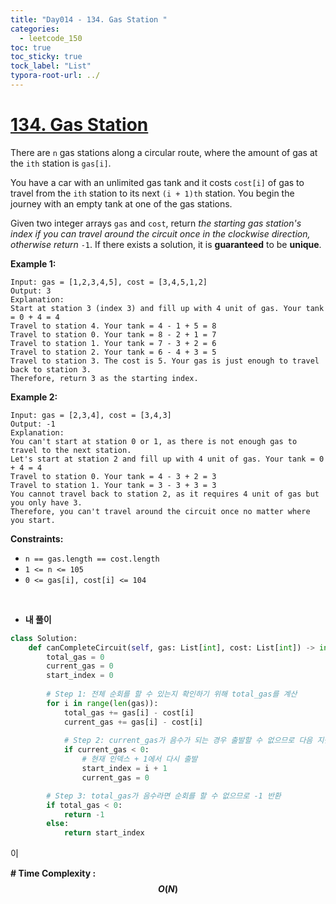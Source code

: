 ```yaml
---
title: "Day014 - 134. Gas Station "
categories:
  - leetcode_150
toc: true
toc_sticky: true
tock_label: "List"
typora-root-url: ../
---
```



# [134. Gas Station](https://leetcode.com/problems/gas-station/)

There are `n` gas stations along a circular route, where the amount of gas at the `ith` station is `gas[i]`.

You have a car with an unlimited gas tank and it costs `cost[i]` of gas to travel from the `ith` station to its next `(i + 1)th` station. You begin the journey with an empty tank at one of the gas stations.

Given two integer arrays `gas` and `cost`, return *the starting gas station's index if you can travel around the circuit once in the clockwise direction, otherwise return* `-1`. If there exists a solution, it is **guaranteed** to be **unique**.

 

**Example 1:**

```
Input: gas = [1,2,3,4,5], cost = [3,4,5,1,2]
Output: 3
Explanation:
Start at station 3 (index 3) and fill up with 4 unit of gas. Your tank = 0 + 4 = 4
Travel to station 4. Your tank = 4 - 1 + 5 = 8
Travel to station 0. Your tank = 8 - 2 + 1 = 7
Travel to station 1. Your tank = 7 - 3 + 2 = 6
Travel to station 2. Your tank = 6 - 4 + 3 = 5
Travel to station 3. The cost is 5. Your gas is just enough to travel back to station 3.
Therefore, return 3 as the starting index.
```

**Example 2:**

```
Input: gas = [2,3,4], cost = [3,4,3]
Output: -1
Explanation:
You can't start at station 0 or 1, as there is not enough gas to travel to the next station.
Let's start at station 2 and fill up with 4 unit of gas. Your tank = 0 + 4 = 4
Travel to station 0. Your tank = 4 - 3 + 2 = 3
Travel to station 1. Your tank = 3 - 3 + 3 = 3
You cannot travel back to station 2, as it requires 4 unit of gas but you only have 3.
Therefore, you can't travel around the circuit once no matter where you start.
```

 

**Constraints:**

- `n == gas.length == cost.length`
- `1 <= n <= 105`
- `0 <= gas[i], cost[i] <= 104`

<br>

- **내 풀이**

```python
class Solution:
    def canCompleteCircuit(self, gas: List[int], cost: List[int]) -> int:
        total_gas = 0 
        current_gas = 0
        start_index = 0
        
        # Step 1: 전체 순회를 할 수 있는지 확인하기 위해 total_gas를 계산
        for i in range(len(gas)):
            total_gas += gas[i] - cost[i]
            current_gas += gas[i] - cost[i]
            
            # Step 2: current_gas가 음수가 되는 경우 출발할 수 없으므로 다음 지점으로 이동
            if current_gas < 0:
                # 현재 인덱스 + 1에서 다시 출발
                start_index = i + 1
                current_gas = 0

        # Step 3: total_gas가 음수라면 순회를 할 수 없으므로 -1 반환
        if total_gas < 0:
            return -1
        else:
            return start_index
```

이



**\# Time Complexity  : $$O(N)$$** 

<br>



<br>

